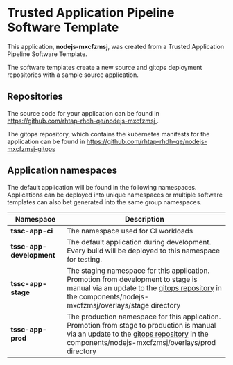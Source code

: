 # Trusted Application Pipeline Software Template

This application, **nodejs-mxcfzmsj**, was created from a Trusted Application Pipeline Software Template.

The software templates create a new source and gitops deployment repositories with a sample source application. 

## Repositories

The source code for your application can be found in [https://github.com/rhtap-rhdh-qe/nodejs-mxcfzmsj ](https://github.com/rhtap-rhdh-qe/nodejs-mxcfzmsj ).
 
The gitops repository, which contains the kubernetes manifests for the application can be found in 
[https://github.com/rhtap-rhdh-qe/nodejs-mxcfzmsj-gitops ](https://github.com/rhtap-rhdh-qe/nodejs-mxcfzmsj-gitops ) 

## Application namespaces 

The default application will be found in the following namespaces. Applications can be deployed into unique namespaces or multiple software templates can also bet generated into the same group namespaces.  

|  Namespace   |  Description   |  
| -------- | -------- |
| **tssc-app-ci** | The namespace used for CI workloads |
| **tssc-app-development** | The default application during development. Every build will be deployed to this namespace for testing. |
| **tssc-app-stage** | The staging namespace for this application. Promotion from development to stage is manual via an update to the [gitops repository](https://github.com/rhtap-rhdh-qe/nodejs-mxcfzmsj-gitops ) in the components/nodejs-mxcfzmsj/overlays/stage directory |
| **tssc-app-prod** | The production namespace for this application. Promotion from stage to production is manual via an update to the [gitops repository](https://github.com/rhtap-rhdh-qe/nodejs-mxcfzmsj-gitops ) in the components/nodejs-mxcfzmsj/overlays/prod directory |